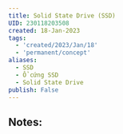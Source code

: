 ```yaml
---
title: Solid State Drive (SSD)
UID: 230118203508
created: 18-Jan-2023
tags:
  - 'created/2023/Jan/18'
  - 'permanent/concept'
aliases:
  - SSD
  - Ổ cứng SSD
  - Solid State Drive
publish: False
---
```

## Notes:




